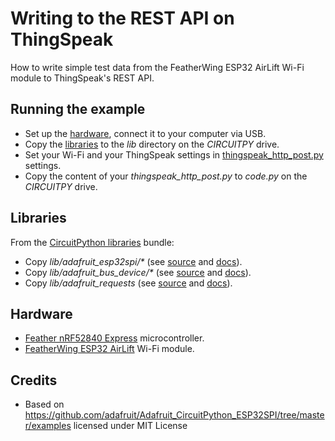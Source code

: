 # Writing to the REST API on ThingSpeak
How to write simple test data from the FeatherWing ESP32 AirLift Wi-Fi module to ThingSpeak's REST API.

## Running the example
* Set up the [hardware](#Hardware), connect it to your computer via USB.
* Copy the [libraries](#Libraries) to the _lib_ directory on the _CIRCUITPY_ drive.
* Set your Wi-Fi and your ThingSpeak settings in [thingspeak_http_post.py](thingspeak_http_post.py) settings.
* Copy the content of your _thingspeak_http_post.py_ to _code.py_ on the _CIRCUITPY_ drive.

## Libraries
From the [CircuitPython libraries](https://circuitpython.org/libraries) bundle:
* Copy _lib/adafruit_esp32spi/*_ (see [source](https://github.com/adafruit/Adafruit_CircuitPython_ESP32SPI/) and [docs](https://circuitpython.readthedocs.io/projects/esp32spi/en/latest/index.html)).
* Copy _lib/adafruit_bus_device/*_ (see [source](https://github.com/adafruit/Adafruit_CircuitPython_BusDevice/) and [docs](https://circuitpython.readthedocs.io/projects/busdevice/en/latest/index.html)).
* Copy _lib/adafruit_requests_ (see [source](https://github.com/adafruit/Adafruit_CircuitPython_Requests/) and [docs](https://circuitpython.readthedocs.io/projects/requests/en/latest/index.html)).

## Hardware
* [Feather nRF52840 Express](https://github.com/tamberg/fhnw-idb/wiki/Feather-nRF52840-Express) microcontroller.
* [FeatherWing ESP32 AirLift](https://github.com/tamberg/fhnw-idb/wiki/FeatherWing-ESP32-AirLift) Wi-Fi module.

## Credits
* Based on https://github.com/adafruit/Adafruit_CircuitPython_ESP32SPI/tree/master/examples licensed under MIT License
